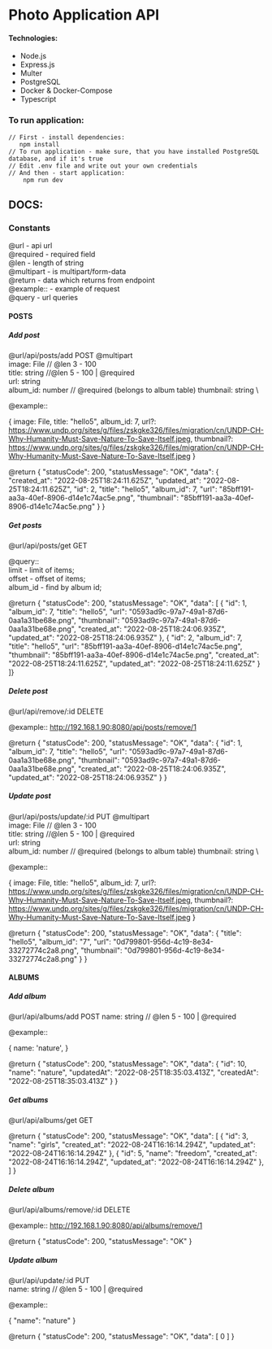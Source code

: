 # Photo Application API

#### Technologies:

- Node.js
- Express.js
- Multer
- PostgreSQL
- Docker & Docker-Compose
- Typescript


### To run application:

```
// First - install dependencies:
   npm install
// To run application - make sure, that you have installed PostgreSQL database, and if it's true
// Edit .env file and write out your own credentials
// And then - start application:
    npm run dev
```

## DOCS:

### Constants
@url - api url \
@required - required field \
@len - length of string \
@multipart - is multipart/form-data \
@return - data which returns from endpoint \
@example:: - example of request \
@query - url queries

#### POSTS
##### Add post

@url/api/posts/add POST @multipart \
image: File // @len 3 - 100 \
title: string //@len 5 - 100 | @required \
url: string \
album_id: number // @required (belongs to album table)
thumbnail: string \

@example::

{
    image: File,
    title: "hello5",
    album_id: 7,
    url?: https://www.undp.org/sites/g/files/zskgke326/files/migration/cn/UNDP-CH-Why-Humanity-Must-Save-Nature-To-Save-Itself.jpeg,
    thumbnail?: https://www.undp.org/sites/g/files/zskgke326/files/migration/cn/UNDP-CH-Why-Humanity-Must-Save-Nature-To-Save-Itself.jpeg
}

@return {
    "statusCode": 200,
    "statusMessage": "OK",
    "data": {
    "created_at": "2022-08-25T18:24:11.625Z",
    "updated_at": "2022-08-25T18:24:11.625Z",
    "id": 2,
    "title": "hello5",
    "album_id": 7,
    "url": "85bff191-aa3a-40ef-8906-d14e1c74ac5e.png",
    "thumbnail": "85bff191-aa3a-40ef-8906-d14e1c74ac5e.png"
    }
}

##### Get posts

@url/api/posts/get GET

@query:: \
limit - limit of items; \
offset - offset of items; \
album_id - find by album id;

@return {
"statusCode": 200,
"statusMessage": "OK",
"data": [
    {
        "id": 1,
        "album_id": 7,
        "title": "hello5",
        "url": "0593ad9c-97a7-49a1-87d6-0aa1a31be68e.png",
        "thumbnail": "0593ad9c-97a7-49a1-87d6-0aa1a31be68e.png",
        "created_at": "2022-08-25T18:24:06.935Z",
        "updated_at": "2022-08-25T18:24:06.935Z"
    },
    {
        "id": 2,
        "album_id": 7,
        "title": "hello5",
        "url": "85bff191-aa3a-40ef-8906-d14e1c74ac5e.png",
        "thumbnail": "85bff191-aa3a-40ef-8906-d14e1c74ac5e.png",
        "created_at": "2022-08-25T18:24:11.625Z",
        "updated_at": "2022-08-25T18:24:11.625Z"
    }
]}

##### Delete post

@url/api/remove/:id DELETE 

@example::
http://192.168.1.90:8080/api/posts/remove/1

@return {
    "statusCode": 200,
    "statusMessage": "OK",
    "data": {
    "id": 1,
    "album_id": 7,
    "title": "hello5",
    "url": "0593ad9c-97a7-49a1-87d6-0aa1a31be68e.png",
    "thumbnail": "0593ad9c-97a7-49a1-87d6-0aa1a31be68e.png",
    "created_at": "2022-08-25T18:24:06.935Z",
    "updated_at": "2022-08-25T18:24:06.935Z"
    }
}

##### Update post

@url/api/posts/update/:id PUT @multipart \
image: File // @len 3 - 100 \
title: string //@len 5 - 100 | @required \
url: string \
album_id: number // @required (belongs to album table)
thumbnail: string \

@example::

{
image: File,
title: "hello5",
album_id: 7,
url?: https://www.undp.org/sites/g/files/zskgke326/files/migration/cn/UNDP-CH-Why-Humanity-Must-Save-Nature-To-Save-Itself.jpeg,
thumbnail?: https://www.undp.org/sites/g/files/zskgke326/files/migration/cn/UNDP-CH-Why-Humanity-Must-Save-Nature-To-Save-Itself.jpeg
}

@return {
"statusCode": 200,
"statusMessage": "OK",
"data": {
"title": "hello5",
"album_id": "7",
"url": "0d799801-956d-4c19-8e34-33272774c2a8.png",
"thumbnail": "0d799801-956d-4c19-8e34-33272774c2a8.png"
}
}

#### ALBUMS
##### Add album

@url/api/albums/add POST
name: string // @len 5 - 100 | @required

@example::

{
    name: 'nature',
}

@return {
    "statusCode": 200,
    "statusMessage": "OK",
    "data": {
    "id": 10,
    "name": "nature",
    "updatedAt": "2022-08-25T18:35:03.413Z",
    "createdAt": "2022-08-25T18:35:03.413Z"
    }
}

##### Get albums

@url/api/albums/get GET


@return {
"statusCode": 200,
"statusMessage": "OK",
"data": [
    {
    "id": 3,
    "name": "girls",
    "created_at": "2022-08-24T16:16:14.294Z",
    "updated_at": "2022-08-24T16:16:14.294Z"
    },
    {
    "id": 5,
    "name": "freedom",
    "created_at": "2022-08-24T16:16:14.294Z",
    "updated_at": "2022-08-24T16:16:14.294Z"
    },
]
}

##### Delete album

@url/api/albums/remove/:id DELETE

@example::
http://192.168.1.90:8080/api/albums/remove/1

@return {
    "statusCode": 200,
    "statusMessage": "OK"
}

##### Update album

@url/api/update/:id PUT \
name: string // @len 5 - 100 | @required

@example::

{
    "name": "nature"
}

@return {
"statusCode": 200,
"statusMessage": "OK",
"data": [ 0 ]
}
